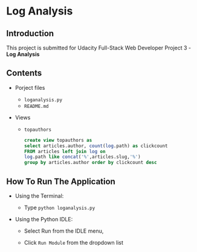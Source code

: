 # Log Analysis

## Introduction

This project is submitted for Udacity Full-Stack Web Developer Project 3 - **Log Analysis**


## Contents

* Porject files
  * `loganalysis.py`
  * `README.md`

* Views
  * `topauthors`
    ```SQL
    create view topauthors as 
    select articles.author, count(log.path) as clickcount 
    FROM articles left join log on 
    log.path like concat('%',articles.slug,'%') 
    group by articles.author order by clickcount desc
    ```

## How To Run The Application

* Using the Terminal:

  * Type `python loganalysis.py`

* Using the Python IDLE:

  * Select Run from the IDLE menu,

  * Click `Run Module` from the dropdown list